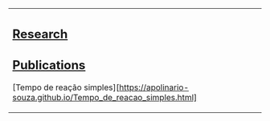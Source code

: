 <table><tr><td style="vertical-align:middle"><a>
<h2 align="left"><a href="https://nneurom.com/">Research</a></h2>
<h2 align="left"><a href="https://nneurom.com/">Publications</a></h2>


[Tempo de reação simples][https://apolinario-souza.github.io/Tempo_de_reacao_simples.html]


      
